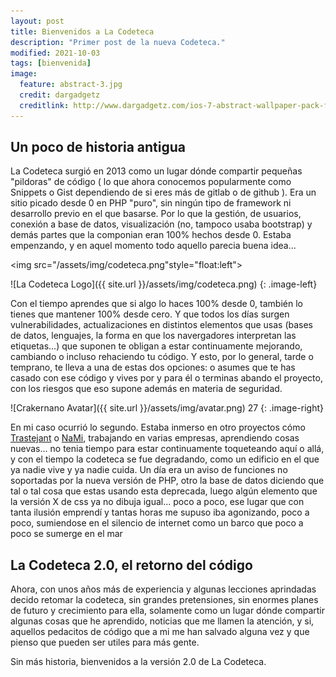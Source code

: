 ```yaml
---
layout: post
title: Bienvenidos a La Codeteca
description: "Primer post de la nueva Codeteca."
modified: 2021-10-03
tags: [bienvenida]
image:
  feature: abstract-3.jpg
  credit: dargadgetz
  creditlink: http://www.dargadgetz.com/ios-7-abstract-wallpaper-pack-for-iphone-5-and-ipod-touch-retina/
---
```


## Un poco de historia antigua 
    
La Codeteca surgió en 2013 como un lugar dónde compartir pequeñas
"pildoras" de código ( lo que ahora conocemos popularmente como Snippets o
Gist dependiendo de si eres más de gitlab o de github ).
Era un sitio picado desde 0 en PHP "puro", sin ningún tipo de framework
ni desarrollo previo en el que basarse. Por lo que la gestión, de usuarios,
conexión a base de datos, visualización (no, tampoco usaba bootstrap) y demás
partes que la componian eran 100% hechos desde 0. Estaba empenzando, y en
aquel momento todo aquello parecia buena idea...
    
<img src="/assets/img/codeteca.png"style="float:left">

![La Codeteca Logo]({{ site.url }}/assets/img/codeteca.png)
{: .image-left}

Con el tiempo aprendes que si algo lo haces 100% desde 0, también lo tienes
que mantener 100% desde cero. Y que todos los días surgen vulnerabilidades,
actualizaciones en distintos elementos que usas (bases de datos, lenguajes,
la forma en que los navergadores interpretan las etiquetas...) que suponen
te obligan a estar continuamente mejorando, cambiando o incluso rehaciendo
tu código. Y esto, por lo general, tarde o temprano, te lleva a una de estas
dos opciones: o asumes que te has casado con ese código y vives por y para él
o terminas abando el proyecto, con los riesgos que eso supone además en
materia de seguridad.
    
![Crakernano Avatar]({{ site.url }}/assets/img/avatar.png)
 27 {: .image-right}
 
 
    
 En mi caso ocurrió lo segundo. Estaba inmerso en otro proyectos cómo
 <a href="https://trastejant.com" target="_blank">Trastejant</a> o
 <a href="https://nami-tech.es" target="_blank">NaMi</a>, trabajando en
 varias empresas, aprendiendo cosas nuevas... no tenia tiempo para estar
 continuamente toqueteando aquí o allá, y con el tiempo la codeteca
 se fue degradando, como un edificio en el que ya nadie vive y ya nadie
 cuida. Un día era un aviso de funciones no soportadas por la nueva
 versión de PHP, otro la base de datos diciendo que tal o tal cosa que estas
 usando esta deprecada, luego algún elemento que la versión X de css ya
 no dibuja igual... poco a poco, ese lugar que con tanta ilusión emprendí
 y tantas horas me supuso iba agonizando, poco a poco, sumiendose en el
 silencio de internet como un barco que poco a poco se sumerge en el mar

    
## La Codeteca 2.0, el retorno del código

 Ahora, con unos años más de experiencia y algunas lecciones aprindadas
 decido retomar la codeteca, sin grandes pretensiones, sin enormes planes
 de futuro y crecimiento para ella, solamente como un lugar dónde compartir
 algunas cosas que he aprendido, noticias que me llamen la atención,
 y si, aquellos pedacitos de código que a mi me han salvado alguna vez
 y que pienso que pueden ser utiles para más gente.
    

 Sin más historia, bienvenidos a la versión 2.0 de La Codeteca.
